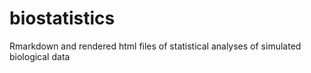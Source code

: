 # biostatistics
Rmarkdown and rendered html files of statistical analyses of simulated biological data
